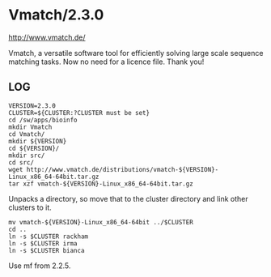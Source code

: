 Vmatch/2.3.0
============

<http://www.vmatch.de/>

Vmatch, a versatile software tool for efficiently solving large scale sequence
matching tasks.  Now no need for a licence file.  Thank you!


LOG
---

    VERSION=2.3.0
    CLUSTER=${CLUSTER:?CLUSTER must be set}
    cd /sw/apps/bioinfo
    mkdir Vmatch
    cd Vmatch/
    mkdir ${VERSION}
    cd ${VERSION}/
    mkdir src/
    cd src/
    wget http://www.vmatch.de/distributions/vmatch-${VERSION}-Linux_x86_64-64bit.tar.gz
    tar xzf vmatch-${VERSION}-Linux_x86_64-64bit.tar.gz 

Unpacks a directory, so move that to the cluster directory and link other clusters to it.

    mv vmatch-${VERSION}-Linux_x86_64-64bit ../$CLUSTER
    cd ..
    ln -s $CLUSTER rackham
    ln -s $CLUSTER irma
    ln -s $CLUSTER bianca

Use mf from 2.2.5.
